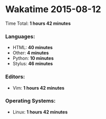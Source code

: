 # Wakatime 2015-08-12

Time Total: **1 hours 42 minutes**

### Languages:
- HTML: **40 minutes** 
- Other: **4 minutes** 
- Python: **10 minutes** 
- Stylus: **46 minutes** 

### Editors:
- Vim: **1 hours 42 minutes** 

### Operating Systems:
- Linux: **1 hours 42 minutes** 

